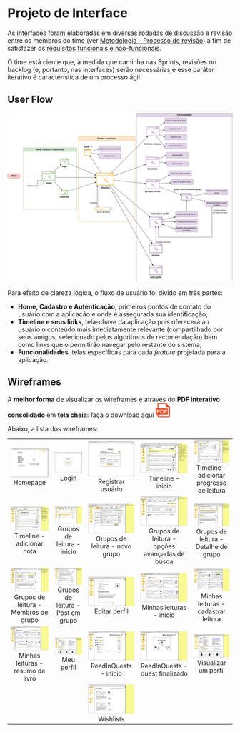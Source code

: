 
# Projeto de Interface

As interfaces foram elaboradas em diversas rodadas de discussão e revisão entre os membros do time (ver [Metodologia - Processo de revisão](./03-Metodologia.md#processo-de-revisão-por-pares-e-convenções)) a fim de satisfazer os [requisitos funcionais e não-funcionais](./02-Especificação%20do%20Projeto.md#requisitos).  

O time está ciente que, à medida que caminha nas Sprints, revisões no backlog (e, portanto, nas interfaces) serão necessárias e esse caráter iterativo é característica de um processo ágil.

## User Flow
![Userflow do projeto ReadIn](img/fluxo_usuario.png)

Para efeito de clareza lógica, o fluxo de usuário foi divido em três partes:

- **Home, Cadastro e Autenticação**, primeiros pontos de contato do usuário com a aplicação e onde é assegurada sua identificação;
- **Timeline e seus links**, tela-chave da aplicação pois oferecerá ao usuário o conteúdo mais imediatamente relevante (compartilhado por seus amigos, selecionado pelos algoritmos de recomendação) bem como links que o permitirão navegar pelo restante do sistema;
- **Funcionalidades**, telas específicas para cada _feature_ projetada para a aplicação.

## Wireframes

A <b>melhor forma</b> de visualizar os wireframes é através do <b>PDF interativo consolidado</b> em <b>tela cheia</b>: faça o download aqui <a href="https://github.com/ICEI-PUC-Minas-PMV-ADS/pmv-ads-2023-1-e1-proj-web-t15-e1-proj-web-t15-time4-projlivroapp/raw/main/docs/wireframes/readin_story.pdf"><img src="img/pdf-icon.svg" width="32" height="32"></a>

Abaixo, a lista dos wireframes:

<table>
    <tr>
        <td><div align="center"><img src="wireframes/img/homepage.png"/>Homepage</div></td>
        <td><div align="center"><img src="wireframes/img/login.png"/>Login</div></td>
        <td><div align="center"><img src="wireframes/img/registrar_usuario.png"/>Registrar usuário</div></td>
        <td><div align="center"><img src="wireframes/img/timeline_inicio.png"/>Timeline - início</div></td>
        <td><div align="center"><img src="wireframes/img/timeline_adicionar_progresso.png"/>Timeline - adicionar progresso de leitura</div></td>
    </tr>
    <tr>
        <td><div align="center"><img src="wireframes/img/timeline_adicionar_nota.png"/>Timeline - adicionar nota</div></td>
        <td><div align="center"><img src="wireframes/img/grupos_leitura.png"/>Grupos de leitura - início</div></td>
        <td><div align="center"><img src="wireframes/img/grupos_leitura_novo_grupo.png"/>Grupos de leitura - novo grupo</div></td>
        <td><div align="center"><img src="wireframes/img/grupos_leitura_opcoes_avancadas.png"/>Grupos de leitura - opções avançadas de busca</div></td>
        <td><div align="center"><img src="wireframes/img/grupos_leitura_detalhe.png"/>Grupos de leitura - Detalhe de grupo</div></td>
    </tr>
    <tr>
        <td><div align="center"><img src="wireframes/img/grupos_leitura_detalhe_membros.png"/>Grupos de leitura - Membros de grupo</div></td>
        <td><div align="center"><img src="wireframes/img/grupos_leitura_detalhe_post.png"/>Grupos de leitura - Post em grupo</div></td>
        <td><div align="center"><img src="wireframes/img/editar_perfil.png"/>Editar perfil</div></td>
        <td><div align="center"><img src="wireframes/img/minhas_leituras.png"/>Minhas leituras - início</div></td>
        <td><div align="center"><img src="wireframes/img/minhas_leituras_cadastrar_leitura.png"/>Minhas leituras - cadastrar leitura</div></td>
    </tr>
    <tr>
        <td><div align="center"><img src="wireframes/img/minhas_leituras_resumo_livro.png"/>Minhas leituras - resumo de livro</div></td>
        <td><div align="center"><img src="wireframes/img/perfil.png"/>Meu perfil</div></td>
        <td><div align="center"><img src="wireframes/img/quests.png"/>ReadInQuests - início</div></td>
        <td><div align="center"><img src="wireframes/img/quests_finalizado.png"/>ReadInQuests - quest finalizado</div></td>
        <td><div align="center"><img src="wireframes/img/visualizar_perfil.png"/>Visualizar um perfil</div></td>
    </tr>
    <tr>
        <td></td>
        <td></td>
        <td><div align="center"><img src="wireframes/img/wishlists.png"/>Wishlists</div></td>
        <td></td>
        <td></td>
    </tr>
</table>
